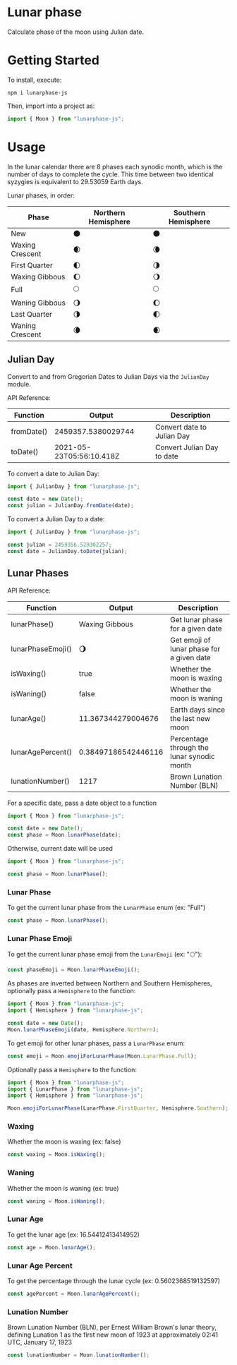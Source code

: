 # Lunar phase

Calculate phase of the moon using Julian date.

# Getting Started

To install, execute:

    npm i lunarphase-js

Then, import into a project as:

```js
import { Moon } from "lunarphase-js";
```

# Usage

In the lunar calendar there are 8 phases each synodic month, which is the number of days to complete the cycle. This time between two identical syzygies is equivalent to 29.53059 Earth days.

Lunar phases, in order:

| Phase           | Northern Hemisphere | Southern Hemisphere |
| --------------- | ------------------- | ------------------- |
| New             | 🌑                  | 🌑                  |
| Waxing Crescent | 🌒                  | 🌘                  |
| First Quarter   | 🌓                  | 🌗                  |
| Waxing Gibbous  | 🌔                  | 🌖                  |
| Full            | 🌕                  | 🌕                  |
| Waning Gibbous  | 🌖                  | 🌔                  |
| Last Quarter    | 🌗                  | 🌓                  |
| Waning Crescent | 🌘                  | 🌒                  |

## Julian Day

Convert to and from Gregorian Dates to Julian Days via the `JulianDay` module.

API Reference:

| Function   | Output                   | Description                |
| ---------- | ------------------------ | -------------------------- |
| fromDate() | 2459357.5380029744       | Convert date to Julian Day |
| toDate()   | 2021-05-23T05:56:10.418Z | Convert Julian Day to date |

To convert a date to Julian Day:

```js
import { JulianDay } from "lunarphase-js";

const date = new Date();
const julian = JulianDay.fromDate(date);
```

To convert a Julian Day to a date:

```js
import { JulianDay } from "lunarphase-js";

const julian = 2459356.529302257;
const date = JulianDay.toDate(julian);
```

## Lunar Phases

API Reference:

| Function          | Output              | Description                                |
| ----------------- | ------------------- | ------------------------------------------ |
| lunarPhase()      | Waxing Gibbous      | Get lunar phase for a given date           |
| lunarPhaseEmoji() | 🌖                  | Get emoji of lunar phase for a given date  |
| isWaxing()        | true                | Whether the moon is waxing                 |
| isWaning()        | false               | Whether the moon is waning                 |
| lunarAge()        | 11.367344279004676  | Earth days since the last new moon         |
| lunarAgePercent() | 0.38497186542446116 | Percentage through the lunar synodic month |
| lunationNumber()  | 1217                | Brown Lunation Number (BLN)                |

For a specific date, pass a date object to a function

```js
import { Moon } from "lunarphase-js";

const date = new Date();
const phase = Moon.lunarPhase(date);
```

Otherwise, current date will be used

```js
import { Moon } from "lunarphase-js";

const phase = Moon.lunarPhase();
```

### Lunar Phase

To get the current lunar phase from the `LunarPhase` enum (ex: "Full")

```js
const phase = Moon.lunarPhase();
```

### Lunar Phase Emoji

To get the current lunar phase emoji from the `LunarEmoji` (ex: "🌕"):

```js
const phaseEmoji = Moon.lunarPhaseEmoji();
```

As phases are inverted between Northern and Southern Hemispheres, optionally pass a `Hemisphere` to the function:

```js
import { Moon } from "lunarphase-js";
import { Hemisphere } from "lunarphase-js";

const date = new Date();
Moon.lunarPhaseEmoji(date, Hemisphere.Northern);
```

To get emoji for other lunar phases, pass a `LunarPhase` enum:

```js
const emoji = Moon.emojiForLunarPhase(Moon.LunarPhase.Full);
```

Optionally pass a `Hemisphere` to the function:

```js
import { Moon } from "lunarphase-js";
import { LunarPhase } from "lunarphase-js";
import { Hemisphere } from "lunarphase-js";

Moon.emojiForLunarPhase(LunarPhase.FirstQuarter, Hemisphere.Southern);
```

### Waxing

Whether the moon is waxing (ex: false)

```js
const waxing = Moon.isWaxing();
```

### Waning

Whether the moon is waning (ex: true)

```js
const waning = Moon.isWaning();
```

### Lunar Age

To get the lunar age (ex: 16.54412413414952)

```js
const age = Moon.lunarAge();
```

### Lunar Age Percent

To get the percentage through the lunar cycle (ex: 0.5602368519132597)

```js
const agePercent = Moon.lunarAgePercent();
```

### Lunation Number

Brown Lunation Number (BLN), per Ernest William Brown's lunar theory, defining Lunation 1 as the first new moon of 1923 at approximately 02:41 UTC, January 17, 1923

```js
const lunationNumber = Moon.lunationNumber();
```
